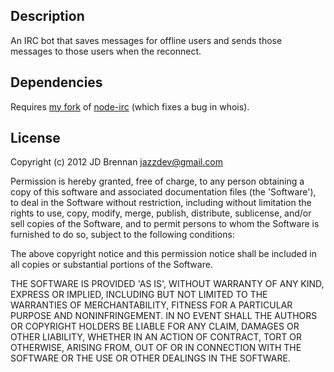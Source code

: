 Description
-----------

An IRC bot that saves messages for offline users and sends
those messages to those users when the reconnect.

Dependencies
------------

Requires [my fork][] of [node-irc][] (which fixes a bug in whois).

  [my fork]: https://github.com/jazzdev/node-irc
  [node-irc]: https://github.com/martynsmith/node-irc

License
-------

Copyright (c) 2012 JD Brennan jazzdev@gmail.com

Permission is hereby granted, free of charge, to any person obtaining
a copy of this software and associated documentation files (the
'Software'), to deal in the Software without restriction, including
without limitation the rights to use, copy, modify, merge, publish,
distribute, sublicense, and/or sell copies of the Software, and to
permit persons to whom the Software is furnished to do so, subject to
the following conditions:

The above copyright notice and this permission notice shall be
included in all copies or substantial portions of the Software.

THE SOFTWARE IS PROVIDED 'AS IS', WITHOUT WARRANTY OF ANY KIND,
EXPRESS OR IMPLIED, INCLUDING BUT NOT LIMITED TO THE WARRANTIES OF
MERCHANTABILITY, FITNESS FOR A PARTICULAR PURPOSE AND NONINFRINGEMENT.
IN NO EVENT SHALL THE AUTHORS OR COPYRIGHT HOLDERS BE LIABLE FOR ANY
CLAIM, DAMAGES OR OTHER LIABILITY, WHETHER IN AN ACTION OF CONTRACT,
TORT OR OTHERWISE, ARISING FROM, OUT OF OR IN CONNECTION WITH THE
SOFTWARE OR THE USE OR OTHER DEALINGS IN THE SOFTWARE.
